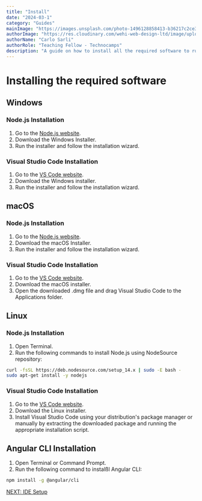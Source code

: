 ```yaml
---
title: "Install"
date: "2024-03-1"
category: "Guides"
mainImage: "https://images.unsplash.com/photo-1496128858413-b36217c2ce36?ixlib=rb-4.0.3&ixid=MnwxMjA3fDB8MHxwaG90by1wYWdlfHx8fGVufDB8fHx8&auto=format&fit=crop&w=3603&q=80"
authorImage: "https://res.cloudinary.com/wehi-web-design-ltd/image/upload/v1698242293/carlosarli.com/photo/image0.jpg"
authorName: "Carlo Sarli"
authorRole: "Teaching Fellow - Technocamps"
description: "A guide on how to install all the required software to run this project"
---
```


# Installing the required software

## Windows

### Node.js Installation

1. Go to the [Node.js website](https://nodejs.org/).
2. Download the Windows Installer.
3. Run the installer and follow the installation wizard.

### Visual Studio Code Installation
1. Go to the [VS Code website](https://code.visualstudio.com/).
2. Download the Windows installer.
3. Run the installer and follow the installation wizard.

## macOS

### Node.js Installation
1. Go to the [Node.js website](https://nodejs.org/).
2. Download the macOS Installer.
3. Run the installer and follow the installation wizard.

### Visual Studio Code Installation
1. Go to the [VS Code website](https://code.visualstudio.com/).
2. Download the macOS installer.
3. Open the downloaded .dmg file and drag Visual Studio Code to the Applications folder.

## Linux

### Node.js Installation
1. Open Terminal.
2. Run the following commands to install Node.js using NodeSource repository:

```bash
curl -fsSL https://deb.nodesource.com/setup_14.x | sudo -E bash -
sudo apt-get install -y nodejs
```

### Visual Studio Code Installation
1. Go to the [VS Code website](https://code.visualstudio.com/).
2. Download the Linux installer.
3. Install Visual Studio Code using your distribution's package manager or manually by extracting the downloaded package and running the appropriate installation script.

## Angular CLI Installation
1. Open Terminal or Command Prompt.
2. Run the following command to instalßl Angular CLI:
```bash
npm install -g @angular/cli
```

[NEXT: IDE Setup](./docs/ide-setup)